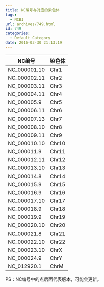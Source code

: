 ```yaml
---
title: NC编号与对应的染色体
tags:
  - NCBI
url: archives/749.html
id: 749
categories:
  - Default Category
date: 2016-03-30 21:13:19
---
```


| NC编号       | 染色体 |
|--------------|--------|
| NC_000001.10 | Chr1   |
| NC_000002.11 | Chr2   |
| NC_000003.11 | Chr3   |
| NC_000004.11 | Chr4   |
| NC_000005.9  | Chr5   |
| NC_000006.11 | Chr6   |
| NC_000007.13 | Chr7   |
| NC_000008.10 | Chr8   |
| NC_000009.11 | Chr9   |
| NC_000010.10 | Chr10  |
| NC_000011.9  | Chr11  |
| NC_000012.11 | Chr12  |
| NC_000013.10 | Chr13  |
| NC_000014.8  | Chr14  |
| NC_000015.9  | Chr15  |
| NC_000016.9  | Chr16  |
| NC_000017.10 | Chr17  |
| NC_000018.9  | Chr18  |
| NC_000019.9  | Chr19  |
| NC_000020.10 | Chr20  |
| NC_000021.8  | Chr21  |
| NC_000022.10 | Chr22  |
| NC_000023.10 | ChrX   |
| NC_000024.9  | ChrY   |
| NC_012920.1  | ChrM   |

PS：NC编号中的点后面代表版本，可能会更新。